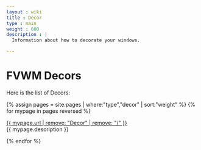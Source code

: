 ```yaml
---
layout : wiki
title : Decor
type : main
weight : 600
description : |
  Information about how to decorate your windows.

---
```

# FVWM Decors

Here is the list of Decors:

{% assign pages = site.pages | where:"type","decor" | sort:"weight" %}
{% for mypage in pages reversed %}
  <p class="title-indent">
  <a href="{{ mypage.url | prepend: site.baseurl }}">
  {{ mypage.url | remove: "Decor" | remove: "/" }}</a><br>
  {{ mypage.description }}
  </p>
{% endfor %}
